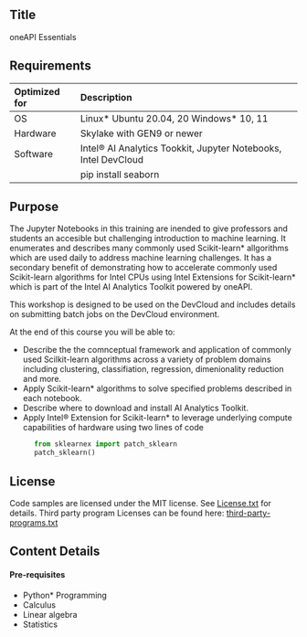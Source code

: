 ## Title
 oneAPI Essentials
  
## Requirements
| Optimized for                     | Description
|:---                               |:---
| OS                                | Linux* Ubuntu 20.04, 20 Windows* 10, 11
| Hardware                          | Skylake with GEN9 or newer
| Software                          | Intel&reg; AI Analytics Tookkit, Jupyter Notebooks, Intel DevCloud
|                                   | pip install seaborn
  
## Purpose
The Jupyter Notebooks in this training are inended to give professors and students an accesible but challenging introduction to machine learning.  It enumerates and describes many commonly used Scikit-learn* allgorithms which are used  daily to address machine learning challenges.  It has a secondary benefit of demonstrating how to accelerate commonly used Scikit-learn algorithms for Intel CPUs using Intel Extensions for Scikit-learn* which is part of the Intel AI Analytics Toolkit powered by oneAPI.

This workshop is designed to be used on the DevCloud and includes details on submitting batch jobs on the DevCloud environment.

At the end of this course you will be able to:

- Describe the the comnceptual framework and application of commonly used Scilkit-learn algorithms across a variety of problem domains including clustering, classifiation, regression, dimenionality reduction and more.
- Apply Scikit-learn* algorithms to solve specified problems described in each notebook. 
- Describe where to download and install AI Analytics Toolkit.
- Apply Intel® Extension for Scikit-learn* to leverage underlying compute capabilities of hardware using two lines of code
``` python
      from sklearnex import patch_sklearn
      patch_sklearn()
```

## License  
Code samples 
are licensed under the MIT license. See [License.txt](https://github.com/oneapi-src/oneAPI-samples/blob/master/License.txt) for details.
Third party program Licenses can be found here: [third-party-programs.txt](https://github.com/oneapi-src/oneAPI-samples/blob/master/third-party-programs.txt)

## Content Details

#### Pre-requisites

- Python* Programming
- Calculus
- Linear algebra
- Statistics


